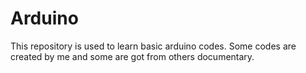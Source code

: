# Arduino
This repository is used to learn basic arduino codes. Some codes are created by me and some are got from others documentary. 
